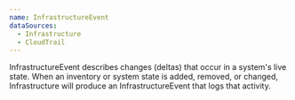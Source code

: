 ```yaml
---
name: InfrastructureEvent
dataSources:
  - Infrastructure
  - CloudTrail
---
```


InfrastructureEvent describes changes (deltas) that occur in a system's live state. When an inventory or system state is added, removed, or changed, Infrastructure will produce an InfrastructureEvent that logs that activity.